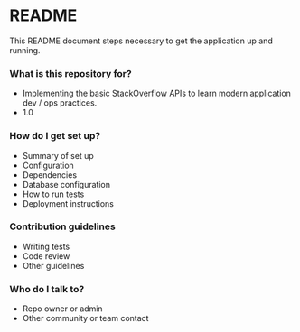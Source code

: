 # README #

This README document steps necessary to get the application up and running.

### What is this repository for? ###

* Implementing the basic StackOverflow APIs to learn modern application dev / ops practices. 
* 1.0

### How do I get set up? ###

* Summary of set up
* Configuration
* Dependencies
* Database configuration
* How to run tests
* Deployment instructions

### Contribution guidelines ###

* Writing tests
* Code review
* Other guidelines

### Who do I talk to? ###

* Repo owner or admin
* Other community or team contact